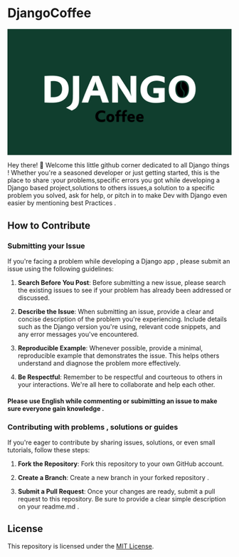 # DjangoCoffee
<p align="center" border="none">
  <img alt="DjangoCoffee" src="./Django.png" align="center">
</p>
Hey there! 👋 Welcome this little github corner dedicated to all Django things ! Whether you're a seasoned developer or just getting started, this is the place to share :your problems,specific errors you got while developing a Django based project,solutions to others issues,a solution to a specific problem you solved, ask for help, or pitch in to make Dev with Django even easier by mentioning best Practices .

## How to Contribute

### Submitting your Issue

If you're facing a problem while developing a Django app , please submit an issue using the following guidelines:

1. **Search Before You Post**: Before submitting a new issue, please search the existing issues to see if your problem has already been addressed or discussed.

2. **Describe the Issue**: When submitting an issue, provide a clear and concise description of the problem you're experiencing. Include details such as the Django version you're using, relevant code snippets, and any error messages you've encountered.

3. **Reproducible Example**: Whenever possible, provide a minimal, reproducible example that demonstrates the issue. This helps others understand and diagnose the problem more effectively.

4. **Be Respectful**: Remember to be respectful and courteous to others in your interactions. We're all here to collaborate and help each other.

#### Please use English while commenting or subimitting an issue to make sure everyone gain knowledge .

### Contributing with problems , solutions or guides 

If you're eager to contribute by sharing issues, solutions, or even small tutorials, follow these steps:

1. **Fork the Repository**: Fork this repository to your own GitHub account.

2. **Create a Branch**: Create a new branch in your forked repository .

3. **Submit a Pull Request**: Once your changes are ready, submit a pull request to this repository. Be sure to provide a clear simple description on your readme.md .


## License

This repository is licensed under the [MIT License](LICENSE).

